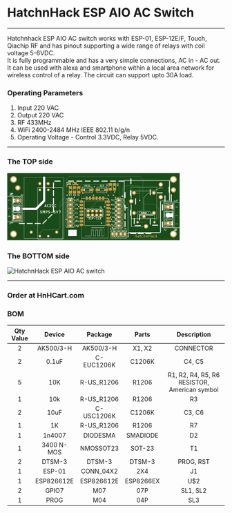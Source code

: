 # HatchnHack ESP AIO AC Switch

---

Hatchnhack ESP AIO AC switch works with ESP-01, ESP-12E/F, Touch, Qiachip RF and has pinout supporting a wide range of relays with coil voltage 5-6VDC.  
It is fully programmable and has a very simple connections, AC in - AC out. It can be used with alexa and smartphone within a local area network for wireless control of a relay. The circuit can support upto 30A load.

### Operating Parameters
1. Input 220 VAC
2. Output 220 VAC
3. RF 433MHz
4. WiFi 2400-2484 MHz IEEE 802.11 b/g/n
5. Operating Voltage - Control 3.3VDC, Relay 5VDC.

---

### The TOP side

<img src="./aio_ac_top.svg" alt="HatchnHack ESP AIO AC switch" width="400"/>

### The BOTTOM side

<img src="./aio_ac_bottom.svg" alt="HatchnHack ESP AIO AC switch" width="400"/>

---

### Order at HnHCart.com

### BOM
**Qty Value**|**Device**|**Package**|**Parts**|**Description**
:-----:|:-----:|:-----:|:-----:|:-----:
2|AK500/3-H|AK500/3-H|X1, X2|CONNECTOR
2|0.1uF|C-EUC1206K|C1206K|C4, C5
5|10K|R-US\_R1206|R1206|R1, R2, R4, R5, R6 RESISTOR, American symbol
1|10k|R-US\_R1206|R1206|R3
2|10uF|C-USC1206K|C1206K|C3, C6
1|1K|R-US\_R1206|R1206|R7
1|1n4007|DIODESMA|SMADIODE|D2
1|3400 N-MOS|NMOSSOT23|SOT-23|T1
2|DTSM-3|DTSM-3|DTSM-3|PROG, RST
1|ESP-01|CONN\_04X2|2X4|J1
1|ESP826612E|ESP826612E|ESP8266EX|U$2
2|GPIO7|M07|07P|SL1, SL2
1|PROG|M04|04P|SL3
